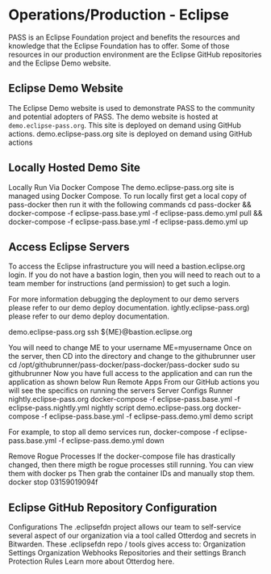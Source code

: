 # Operations/Production - Eclipse
PASS is an Eclipse Foundation project and benefits the resources and knowledge that the Eclipse Foundation has to offer.
Some of those resources in our production environment are the Eclipse GitHub repositories and the Eclipse Demo website.

## Eclipse Demo Website
The Eclipse Demo website is used to demonstrate PASS to the community and potential adopters of PASS. The demo website 
is hosted at `demo.eclipse-pass.org`. This site is deployed on demand using GitHub actions. 
demo.eclipse-pass.org site is deployed on demand using GitHub actions

## Locally Hosted Demo Site
Locally Run Via Docker Compose
The demo.eclipse-pass.org site is managed using Docker Compose.
To run locally first get a local copy of pass-docker then run it with the following commands
cd pass-docker && \
docker-compose -f eclipse-pass.base.yml -f eclipse-pass.demo.yml pull && \
docker-compose -f eclipse-pass.base.yml -f eclipse-pass.demo.yml up

## Access Eclipse Servers
To access the Eclipse infrastructure you will need a bastion.eclipse.org login. If you do not have a bastion login, then
you will need to reach out to a team member for instructions (and permission) to get such a login.

For more information debugging the deployment to our demo servers please refer to our demo deploy documentation.
ightly.eclipse-pass.org) please refer to our demo deploy documentation.

demo.eclipse-pass.org
ssh ${ME}@bastion.eclipse.org

You will need to change ME to your username
ME=myusername
Once on the server, then CD into the directory and change to the githubrunner user
cd /opt/githubrunner/pass-docker/pass-docker/pass-docker
sudo su githubrunner
Now you have full access to the application and can run the application as shown below
Run Remote Apps
From our GitHub actions you will see the specifics on running the servers
Server
Configs
Runner
nightly.eclipse-pass.org
docker-compose -f eclipse-pass.base.yml -f eclipse-pass.nightly.yml
nightly script
demo.eclipse-pass.org
docker-compose -f eclipse-pass.base.yml -f eclipse-pass.demo.yml
demo script

For example, to stop all demo services run,
docker-compose -f eclipse-pass.base.yml -f eclipse-pass.demo.yml down

Remove Rogue Processes
If the docker-compose file has drastically changed, then there migth be rogue processes still running. You can view them
with
docker ps
Then grab the container IDs and manually stop them.
docker stop 03159019094f

## Eclipse GitHub Repository Configuration
Configurations
The .eclipsefdn project allows our team to self-service several aspect of our organization via a tool called Otterdog
and secrets in Bitwarden.
These .eclipsefdn repo / tools gives access to:
Organization Settings
Organization Webhooks
Repositories and their settings
Branch Protection Rules
Learn more about Otterdog here.
